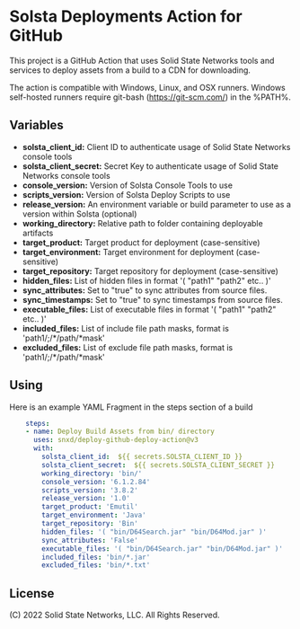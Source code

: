 # Solsta Deployments Action for GitHub 

This project is a GitHub Action that uses Solid State Networks tools and services to deploy assets from a build to a CDN for downloading.  

The action is compatible with Windows, Linux, and OSX runners.  Windows self-hosted runners require git-bash (https://git-scm.com/) in the %PATH%.

## Variables

* **solsta_client_id:**     Client ID to authenticate usage of Solid State Networks console tools
* **solsta_client_secret:** Secret Key to authenticate usage of Solid State Networks console tools
* **console_version:**      Version of Solsta Console Tools to use
* **scripts_version:**      Version of Solsta Deploy Scripts to use
* **release_version:**      An environment variable or build parameter to use as a version within Solsta (optional)
* **working_directory:**    Relative path to folder containing deployable artifacts
* **target_product:**       Target product for deployment (case-sensitive)
* **target_environment:**   Target environment for deployment (case-sensitive)
* **target_repository:**    Target repository for deployment (case-sensitive)
* **hidden_files:**         List of hidden files in format '( "path1" "path2" etc.. )'
* **sync_attributes:**      Set to "true" to sync attributes from source files.
* **sync_timestamps:**      Set to "true" to sync timestamps from source files.
* **executable_files:**     List of executable files in format '( "path1" "path2" etc.. )'
* **included_files:**       List of include file path masks, format is 'path1/;/*/path/*mask'
* **excluded_files:**       List of exclude file path masks, format is 'path1/;/*/path/*mask'

## Using

Here is an example YAML Fragment in the steps section of a build

```yaml
    steps:
    - name: Deploy Build Assets from bin/ directory
      uses: snxd/deploy-github-deploy-action@v3
      with:
        solsta_client_id:  ${{ secrets.SOLSTA_CLIENT_ID }}
        solsta_client_secret:  ${{ secrets.SOLSTA_CLIENT_SECRET }}
        working_directory: 'bin/'
        console_version: '6.1.2.84'
        scripts_version: '3.8.2'
        release_version: '1.0'
        target_product: 'Emutil'
        target_environment: 'Java'
        target_repository: 'Bin'
        hidden_files: '( "bin/D64Search.jar" "bin/D64Mod.jar" )'
        sync_attributes: 'False'
        executable_files: '( "bin/D64Search.jar" "bin/D64Mod.jar" )'
        included_files: 'bin/*.jar'
        excluded_files: 'bin/*.txt'

```


## License
(C) 2022 Solid State Networks, LLC.  All Rights Reserved.
